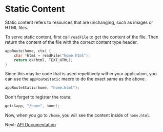 # Static Content

Static content refers to resources that are unchanging, such as images or HTML files.

To serve static content, first call `readFile` to get the content of the file. Then return the content of the file with the correct content type header.

```c
appRoute(home, ctx) {
    char *html = readFile("home.html");
    return ok(html, TEXT_HTML);
}
```

Since this may be code that is used repetitively within your application, you can use the `appRouteStatic` macro to do the exact same as the above.

```c
appRouteStatic(home, "home.html");
```

Don't forget to register the route:

```c
get(&app, "/home", home);
```

Now, when you go to `/home`, you will see the content inside of `home.html`.

Next: [API Documentation](../api.md)